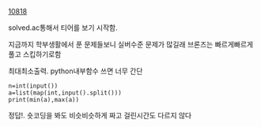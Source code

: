 [10818](https://www.acmicpc.net/problem/10818)

solved.ac통해서 티어를 보기 시작함.

지금까지 학부생활에서 푼 문제들보니 실버수준 문제가 많길래 브론즈는 빠르게빠르게 풀고 스킵하기로함

최대최소출력. python내부함수 쓰면 너무 간단

    n=int(input())
    a=list(map(int,input().split()))
    print(min(a),max(a))
   
  
정답!. 숏코딩을 봐도 비슷비슷하게 짜고 걸린시간도 다르지 않다
